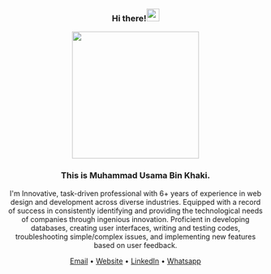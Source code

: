 <div align="center">
    <h3>Hi there!<img src="https://media.giphy.com/media/hvRJCLFzcasrR4ia7z/giphy.gif" width="25px"></h3>
    <img width="250" align='center' src="https://github.com/SaifKhaki/SaifKhaki/images/DP.png">
    <h3>This is Muhammad Usama Bin Khaki.</h3>
    <p>I'm Innovative, task-driven professional with 6+ years of experience in web design and development across diverse industries. Equipped with a record of success in consistently identifying and providing the technological needs of companies through ingenious innovation. Proficient in developing databases, creating user interfaces, writing and testing codes, troubleshooting simple/complex issues, and implementing new features based on user feedback.</p>

<a href="mailto:khakiu.uk@gmail.com">Email</a> • <a href="https://www.usamakhaki.com">Website</a> • <a href="https://www.linkedin.com/in/usamakhaki/">LinkedIn</a> • <a href="https://wa.link/2si2iz">Whatsapp</a>
</div>
